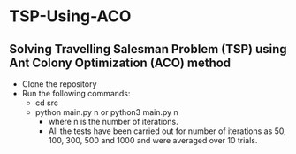 # **TSP-Using-ACO**
## Solving Travelling Salesman Problem (TSP) using Ant Colony Optimization (ACO) method

* Clone the repository
* Run the following commands:
     * cd src
     * python main.py n or python3 main.py n
        * where n is the number of iterations. 
        * All the tests have been carried out for number of iterations as 50, 100, 300, 500 and 1000 and were averaged over 10 trials.

